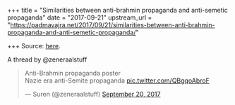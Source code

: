 +++
title = "Similarities between anti-brahmin propaganda and anti-semetic propaganda"
date = "2017-09-21"
upstream_url = "https://padmavajra.net/2017/09/21/similarities-between-anti-brahmin-propaganda-and-anti-semetic-propaganda/"

+++
Source: [here](https://padmavajra.net/2017/09/21/similarities-between-anti-brahmin-propaganda-and-anti-semetic-propaganda/).

A thread by @zeneraalstuff

> Anti-Brahmin propaganda poster  
> Nazie era anti-Semite propaganda
> [pic.twitter.com/QBgqoAbroF](https://t.co/QBgqoAbroF)
>
> — Suren (@zeneraalstuff) [September 20,
> 2017](https://twitter.com/zeneraalstuff/status/910363824095625218?ref_src=twsrc%5Etfw)

